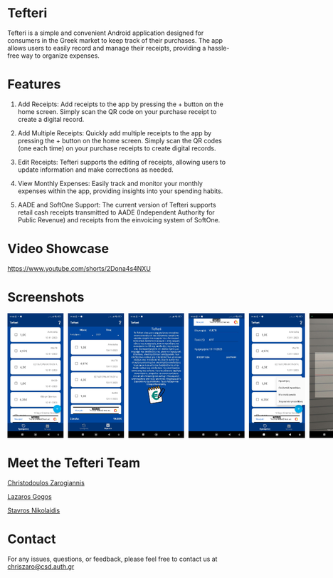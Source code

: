# Tefteri

Tefteri is a simple and convenient Android application designed for consumers in the Greek market to keep track of their purchases. The app allows users to easily record and manage their receipts, providing a hassle-free way to organize expenses.

# Features

1. Add Receipts: Add receipts to the app by pressing the + button on the home screen. Simply scan the QR code on your purchase receipt to create a digital record.

2. Add Multiple Receipts: Quickly add multiple receipts to the app by pressing the + button on the home screen. Simply scan the QR codes (one each time) on your purchase receipts to create digital records.

3. Edit Receipts: Tefteri supports the editing of receipts, allowing users to update information and make corrections as needed.

4. View Monthly Expenses: Easily track and monitor your monthly expenses within the app, providing insights into your spending habits.

5. AADE and SoftOne Support: The current version of Tefteri supports retail cash receipts transmitted to AADE (Independent Authority for Public Revenue) and receipts from the einvoicing system of SoftOne.

# Video Showcase

https://www.youtube.com/shorts/2Dona4s4NXU

# Screenshots

<div style="display: flex; gap: 10px;">
  <img src="https://github.com/chriszaro/Tefteri/blob/d64d82e93ed6a280286a9e2b8b0dc774130acea7/Screenshots/tefteri_01.jpg" height="280">
  <img src="https://github.com/chriszaro/Tefteri/blob/d64d82e93ed6a280286a9e2b8b0dc774130acea7/Screenshots/tefteri_02.jpg" height="280">
  <img src="https://github.com/chriszaro/Tefteri/blob/d64d82e93ed6a280286a9e2b8b0dc774130acea7/Screenshots/tefteri_03.jpg" height="280">
  <img src="https://github.com/chriszaro/Tefteri/blob/d64d82e93ed6a280286a9e2b8b0dc774130acea7/Screenshots/tefteri_04.jpg" height="280">
  <img src="https://github.com/chriszaro/Tefteri/blob/d64d82e93ed6a280286a9e2b8b0dc774130acea7/Screenshots/tefteri_05.jpg" height="280">
  <img src="https://github.com/chriszaro/Tefteri/blob/d64d82e93ed6a280286a9e2b8b0dc774130acea7/Screenshots/tefteri_06.jpg" height="280">
</div>

# Meet the Tefteri Team

[Christodoulos Zarogiannis](https://github.com/chriszaro)

[Lazaros Gogos](https://github.com/lazarosgogos)

[Stavros Nikolaidis](https://github.com/StavrosNik4)

# Contact

For any issues, questions, or feedback, please feel free to contact us at chriszaro@csd.auth.gr


